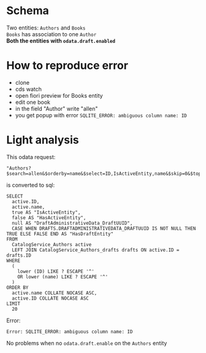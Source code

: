 # Schema
Two entities: `Authors` and `Books`  
`Books` has association to one `Author`  
__Both the entities with `odata.draft.enabled`__

# How to reproduce error
- clone
- cds watch
- open fiori preview for Books entity
- edit one book
- in the field "Author" write "allen"
- you get popup with error `SQLITE_ERROR: ambiguous column name: ID`

# Light analysis
This odata request:
```
"Authors?$search=allen&$orderby=name&$select=ID,IsActiveEntity,name&$skip=0&$top=20"
```

is converted to sql:
```
SELECT
  active.ID,
  active.name,
  true AS "IsActiveEntity",
  false AS "HasActiveEntity",
  null AS "DraftAdministrativeData_DraftUUID",
  CASE WHEN DRAFTS.DRAFTADMINISTRATIVEDATA_DRAFTUUID IS NOT NULL THEN TRUE ELSE FALSE END AS "HasDraftEntity"
FROM
  CatalogService_Authors active
  LEFT JOIN CatalogService_Authors_drafts drafts ON active.ID = drafts.ID
WHERE
  (
    lower (ID) LIKE ? ESCAPE '^'
    OR lower (name) LIKE ? ESCAPE '^'
  )
ORDER BY
  active.name COLLATE NOCASE ASC,
  active.ID COLLATE NOCASE ASC
LIMIT
  20
```

Error:
```
Error: SQLITE_ERROR: ambiguous column name: ID
```

No problems when no `odata.draft.enable` on the `Authors` entity